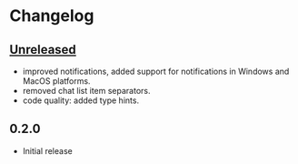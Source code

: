 # Changelog

## [Unreleased]

- improved notifications, added support for notifications in Windows and MacOS platforms.
- removed chat list item separators.
- code quality: added type hints.

## 0.2.0

- Initial release


[Unreleased]: https://github.com/adbenitez/deltachat-cursed/compare/v0.2.0...HEAD
